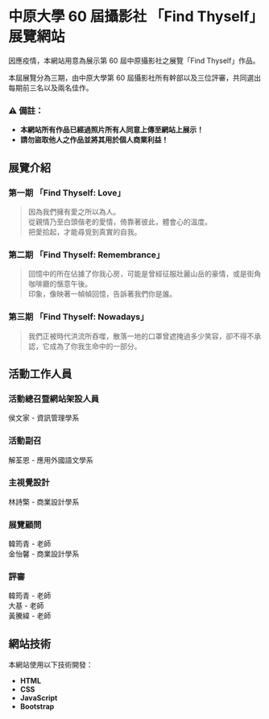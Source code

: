 # 中原大學 60 屆攝影社 「Find Thyself」展覽網站

因應疫情，本網站用意為展示第 60 屆中原攝影社之展覽「Find Thyself」作品。

本屆展覽分為三期，由中原大學第 60 屆攝影社所有幹部以及三位評審，共同選出每期前三名以及兩名佳作。

### ⚠ 備註：
- **本網站所有作品已經過照片所有人同意上傳至網站上展示！**
- **請勿盜取他人之作品並將其用於個人商業利益！**


## 展覽介紹

### 第一期 「Find Thyself: Love」

> 因為我們擁有愛之所以為人。  
> 從親情乃至白頭偕老的愛情，倚靠著彼此，體會心的溫度。  
> 把愛拾起，才能尋覓到真實的自我。

### 第二期 「Find Thyself: Remembrance」

> 回憶中的所在佔據了你我心房，可能是曾經征服壯麗山岳的豪情，或是街角咖啡廳的愜意午後。  
> 印象，像映著一幀幀回憶，告訴著我們你是誰。

### 第三期 「Find Thyself: Nowadays」

> 我們正被時代洪流所吞噬，散落一地的口罩曾遮掩過多少笑容，卻不得不承認，它成為了你我生命中的一部分。


## 活動工作人員

### 活動總召暨網站架設人員  
侯文家 - 資訊管理學系

### 活動副召  
解荃恩 - 應用外國語文學系

### 主視覺設計  
林詩檠 - 商業設計學系

### 展覽顧問  
韓筠青 - 老師  
金怡馨 - 商業設計學系

### 評審  
韓筠青 - 老師  
大基 - 老師  
黃騰緯 - 老師

## 網站技術

本網站使用以下技術開發：

- **HTML**
- **CSS**
- **JavaScript**
- **Bootstrap**

